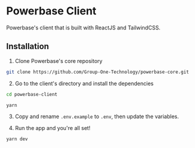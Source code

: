 # Powerbase Client

Powerbase's client that is built with ReactJS and TailwindCSS.

## Installation

1. Clone Powerbase's core repository

```bash
git clone https://github.com/Group-One-Technology/powerbase-core.git
```

2. Go to the client's directory and install the dependencies

```bash
cd powerbase-client

yarn
```

3. Copy and rename `.env.example` to `.env`, then update the variables.

4. Run the app and you're all set!

```bash
yarn dev
```
